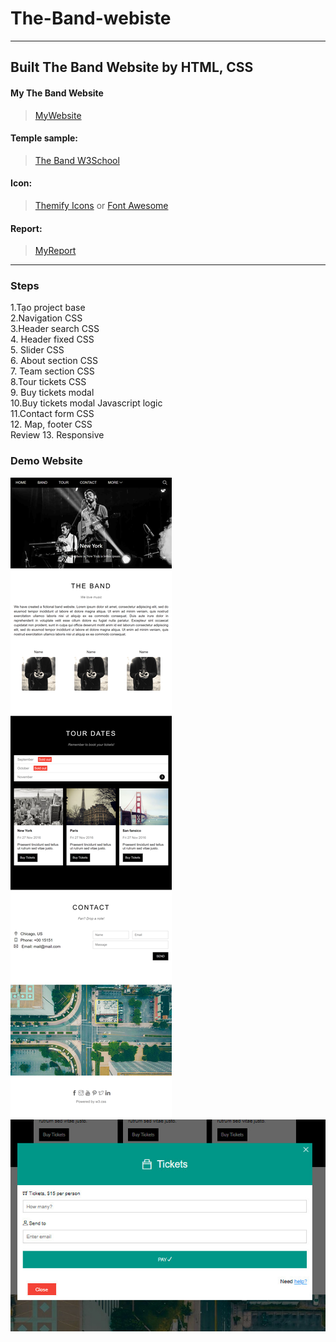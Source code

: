 # The-Band-webiste
***
## Built The Band Website by HTML, CSS
#### My The Band Website
>[MyWebsite](https://9205-2402-800-63b6-895b-201d-3e6c-9141-e8b3.ap.ngrok.io)
#### Temple sample:
> [The Band W3School](https://www.w3schools.com/w3css/tryw3css_templates_band.htm)
#### Icon:
> [Themify Icons](https://themify.me/themify-icons)
or
> [Font Awesome](https://fontawesome.com/icons)

#### Report:
> [MyReport](https://docs.google.com/document/d/17Dmw9fUJfpM4qIYk1pLFmWJRaSrR5O0e/edit?usp=sharing&ouid=100338683301398529926&rtpof=true&sd=true)
---

### Steps
1.Tạo project base \
2.Navigation CSS \
3.Header search CSS\
4. Header fixed CSS\
5. Slider CSS\
6. About section CSS \
7. Team section CSS\
8.Tour tickets CSS\
9. Buy tickets modal\
10.Buy tickets modal Javascript logic\
11.Contact form CSS\
12. Map, footer CSS\
Review
13. Responsive
### Demo Website
![Theband](./demo/PC-TheBand.png)
![Modal](./demo/Modal.jpg)






